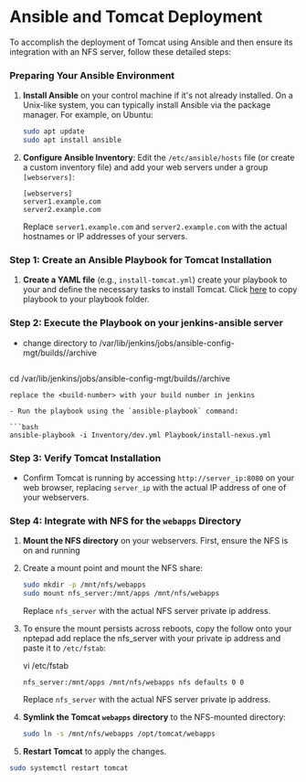 # Ansible and Tomcat Deployment

To accomplish the deployment of Tomcat using Ansible and then ensure its integration with an NFS server, follow these detailed steps:

### Preparing Your Ansible Environment

1. **Install Ansible** on your control machine if it's not already installed. On a Unix-like system, you can typically install Ansible via the package manager. For example, on Ubuntu:

   ```bash
   sudo apt update
   sudo apt install ansible
   ```

2. **Configure Ansible Inventory**: Edit the `/etc/ansible/hosts` file (or create a custom inventory file) and add your web servers under a group `[webservers]`:

   ```
   [webservers]
   server1.example.com
   server2.example.com
   ```

   Replace `server1.example.com` and `server2.example.com` with the actual hostnames or IP addresses of your servers.

### Step 1: Create an Ansible Playbook for Tomcat Installation

1. **Create a YAML file** (e.g., `install-tomcat.yml`) create your playbook to your and define the necessary tasks to install Tomcat. Click [here](install-tomcat.yml) to copy playbook to your playbook folder. 

### Step 2: Execute the Playbook on your jenkins-ansible server

- change directory to /var/lib/jenkins/jobs/ansible-config-mgt/builds/<build-number>/archive

  ```bash
 cd /var/lib/jenkins/jobs/ansible-config-mgt/builds/<build-number>/archive
  ```
  replace the <build-number> with your build number in jenkins 

- Run the playbook using the `ansible-playbook` command:

  ```bash
ansible-playbook -i Inventory/dev.yml Playbook/install-nexus.yml
  ```

### Step 3: Verify Tomcat Installation

- Confirm Tomcat is running by accessing `http://server_ip:8080` on your web browser, replacing `server_ip` with the actual IP address of one of your webservers.

### Step 4: Integrate with NFS for the `webapps` Directory

1. **Mount the NFS directory** on your webservers. First, ensure the NFS is on and running 

2. Create a mount point and mount the NFS share:

   ```bash
   sudo mkdir -p /mnt/nfs/webapps
   sudo mount nfs_server:/mnt/apps /mnt/nfs/webapps
   ```

   Replace `nfs_server` with the actual NFS server private ip address.

3. To ensure the mount persists across reboots, copy the follow onto your nptepad add replace the nfs_server with your private ip address and paste it to `/etc/fstab`:

    vi /etc/fstab 
   ```
   nfs_server:/mnt/apps /mnt/nfs/webapps nfs defaults 0 0
   ```
   Replace `nfs_server` with the actual NFS server private ip address.

4. **Symlink the Tomcat `webapps` directory** to the NFS-mounted directory:

   ```bash
   sudo ln -s /mnt/nfs/webapps /opt/tomcat/webapps
   ```

5. **Restart Tomcat** to apply the changes.

  ```bash
  sudo systemctl restart tomcat
  ```